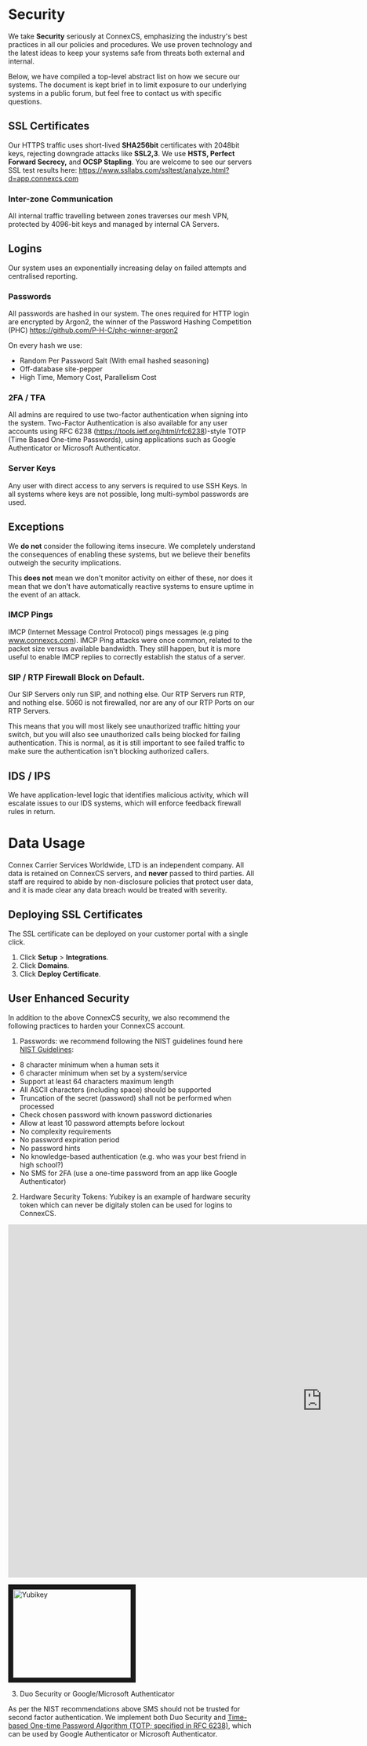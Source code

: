 # Security

We take **Security** seriously at ConnexCS, emphasizing the industry's best practices in all our policies and procedures. We use proven technology and the latest ideas to keep your systems safe from threats both external and internal.

Below, we have compiled a top-level abstract list on how we secure our systems. The document is kept brief in to limit exposure to our underlying systems in a public forum, but feel free to contact us with specific questions.

## SSL Certificates
Our HTTPS traffic uses short-lived **SHA256bit** certificates with 2048bit keys, rejecting downgrade attacks like **SSL2,3**. We use **HSTS, Perfect Forward Secrecy,** and **OCSP Stapling**. You are welcome to see our servers SSL test results here:
https://www.ssllabs.com/ssltest/analyze.html?d=app.connexcs.com

### Inter-zone Communication
All internal traffic travelling between zones traverses our mesh VPN, protected by 4096-bit keys and managed by internal CA Servers.

## Logins
Our system uses an exponentially increasing delay on failed attempts and centralised reporting.

### Passwords
All passwords are hashed in our system. The ones required for HTTP login are encrypted by Argon2, the winner of the Password Hashing Competition (PHC) https://github.com/P-H-C/phc-winner-argon2

On every hash we use:
- Random Per Password Salt (With email hashed seasoning)
- Off-database site-pepper
- High Time, Memory Cost, Parallelism Cost

### 2FA / TFA
All admins are required to use two-factor authentication when signing into the system. Two-Factor Authentication is also available for any user accounts using RFC 6238 (https://tools.ietf.org/html/rfc6238)-style TOTP (Time Based One-time Passwords), using applications such as Google Authenticator or Microsoft Authenticator.

### Server Keys
Any user with direct access to any servers is required to use SSH Keys. In all systems where keys are not possible, long multi-symbol passwords are used.

## Exceptions
We **do not** consider the following items insecure. We completely understand the consequences of enabling these systems, but we believe their benefits outweigh the security implications.

This **does not** mean we don't monitor activity on either of these, nor does it mean that we don't have automatically reactive systems to ensure uptime in the event of an attack.

### IMCP Pings
IMCP (Internet Message Control Protocol) pings messages (e.g ping www.connexcs.com). IMCP Ping attacks were once common, related to the packet size versus available bandwidth. They still happen, but it is more useful to enable IMCP replies to correctly establish the status of a server.

### SIP / RTP Firewall Block on Default.
Our SIP Servers only run SIP, and nothing else. Our RTP Servers run RTP, and nothing else. 5060 is not firewalled, nor are any of our RTP Ports on our RTP Servers.

This means that you will most likely see unauthorized traffic hitting your switch, but you will also see unauthorized calls being blocked for failing authentication. This is normal, as it is still important to see failed traffic to make sure the authentication isn't blocking authorized callers.

## IDS / IPS
We have application-level logic that identifies malicious activity, which will escalate issues to our IDS systems, which will enforce feedback firewall rules in return.

# Data Usage
Connex Carrier Services Worldwide, LTD is an independent company. All data is retained on ConnexCS servers, and **never** passed to third parties. All staff are required to abide by non-disclosure policies that protect user data, and it is made clear any data breach would be treated with severity.

## Deploying SSL Certificates 

The SSL certificate can be deployed on your customer portal with a single click.

1. Click  **Setup** > **Integrations**.
2. Click  **Domains**.
3. Click **Deploy Certificate**.

## User Enhanced Security
In addition to the above ConnexCS security, we also recommend the following practices to harden your ConnexCS account.

1. Passwords: we recommend following the NIST guidelines found here [NIST Guidelines](https://pages.nist.gov/800-63-3/sp800-63b.html#sec5):
+ 8 character minimum when a human sets it
+ 6 character minimum when set by a system/service
+ Support at least 64 characters maximum length
+ All ASCII characters (including space) should be supported
+ Truncation of the secret (password) shall not be performed when processed
+ Check chosen password with known password dictionaries
+ Allow at least 10 password attempts before lockout
+ No complexity requirements
+ No password expiration period
+ No password hints
+ No knowledge-based authentication (e.g. who was your best friend in high school?)
+ No SMS for 2FA (use a one-time password from an app like Google Authenticator)
2. Hardware Security Tokens: Yubikey is an example of  hardware security token which can never be digitaly stolen can be used for logins to ConnexCS.

<div class="video-wrapper">
  <iframe width="1280" height="720" src="https://www.youtube.com/watch?v=_EqOmhahBQc" frameborder="0" allowfullscreen></iframe>
</div>

<a href="http://www.youtube.com/watch?feature=player_embedded&v=EqOmhahBQc" target="_blank"><img src="http://img.youtube.com/vi/EqOmhahBQc/0.jpg" 
alt="Yubikey" width="240" height="180" border="10" /></a>

3. Duo Security or Google/Microsoft Authenticator

As per the NIST recommendations above SMS should not be trusted for second factor authentication.
We implement both Duo Security and [Time-based One-time Password Algorithm (TOTP; specified in RFC 6238)](https://tools.ietf.org/html/rfc6238),
which can be used by Google Authenticator or Microsoft Authenticator.



